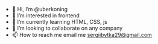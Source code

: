 - 👋 Hi, I’m @uberkoning
- 👀 I’m interested in frontend
- 🌱 I’m currently learning HTML, CSS, js
- 💞️ I’m looking to collaborate on any company
- 📫 How to reach me email me sergiibytka29@gmail.com

<!---
uberkoning/uberkoning is a ✨ special ✨ repository because its `README.md` (this file) appears on your GitHub profile.
You can click the Preview link to take a look at your changes.
--->
